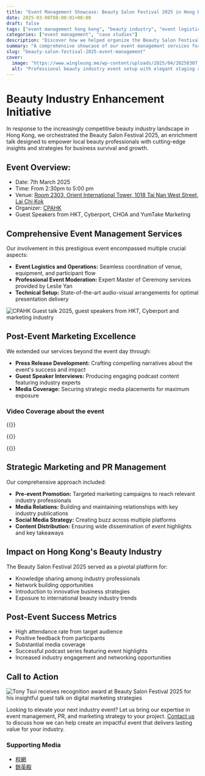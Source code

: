 ```yaml
---
title: "Event Management Showcase: Beauty Salon Festival 2025 in Hong Kong"
date: 2025-03-08T08:00:01+08:00
draft: false
tags: ["event management hong kong", "beauty industry", "event logistics", "PR management", "marketing strategy"]
categories: ["event management", "case studies"]
description: "Discover how we helped organize the Beauty Salon Festival 2025, a transformative event for Hong Kong's beauty industry professionals featuring comprehensive event management and PR services."
summary: "A comprehensive showcase of our event management services for the Beauty Salon Festival 2025, demonstrating our expertise in logistics, PR, and marketing strategy in Hong Kong's beauty industry."
slug: "beauty-salon-festival-2025-event-management"
cover:
  image: "https://www.wingleung.me/wp-content/uploads/2025/04/20250307_150921-scaled.jpg"
  alt: "Professional beauty industry event setup with elegant staging and lighting"
---
```


# Beauty Industry Enhancement Initiative

In response to the increasingly competitive beauty industry landscape in Hong Kong, we orchestrated the Beauty Salon Festival 2025, an enrichment talk designed to empower local beauty professionals with cutting-edge insights and strategies for business survival and growth.

## Event Overview: 
- Date: 7th March 2025
- Time: From 2:30pm to 5:00 pm 
- Venue: [Room 2303, Orient International Tower, 1018 Tai Nan West Street, Lai Chi Kok](https://sparkmen-business.com/)
- Organizer: [CPAHK](https://www.cosmetic.org.hk/news/20250307)
- Guest Speakers from HKT, Cyberport, CHOA and YumTake Marketing 

## Comprehensive Event Management Services

Our involvement in this prestigious event encompassed multiple crucial aspects:

* **Event Logistics and Operations:** Seamless coordination of venue, equipment, and participant flow
* **Professional Event Moderation:** Expert Master of Ceremony services provided by Leslie Yan
* **Technical Setup:** State-of-the-art audio-visual arrangements for optimal presentation delivery

![CPAHK Guest talk 2025, guest speakers from HKT, Cyberport and marketing industry](https://www.wingleung.me/wp-content/uploads/2025/04/20250307_172343-scaled.jpg)

## Post-Event Marketing Excellence

We extended our services beyond the event day through:

* **Press Release Development:** Crafting compelling narratives about the event's success and impact
* **Guest Speaker Interviews:** Producing engaging podcast content featuring industry experts
* **Media Coverage:** Securing strategic media placements for maximum exposure

### Video Coverage about the event 
{{<youtube G4E1HWh5do4>}}

{{<youtube cUquh2NRW6k>}}

{{<youtube LddflfPh95A>}}

## Strategic Marketing and PR Management

Our comprehensive approach included:

* **Pre-event Promotion:** Targeted marketing campaigns to reach relevant industry professionals
* **Media Relations:** Building and maintaining relationships with key industry publications
* **Social Media Strategy:** Creating buzz across multiple platforms
* **Content Distribution:** Ensuring wide dissemination of event highlights and key takeaways

## Impact on Hong Kong's Beauty Industry

The Beauty Salon Festival 2025 served as a pivotal platform for:

* Knowledge sharing among industry professionals
* Network building opportunities
* Introduction to innovative business strategies
* Exposure to international beauty industry trends

## Post-Event Success Metrics

* High attendance rate from target audience
* Positive feedback from participants
* Substantial media coverage
* Successful podcast series featuring event highlights
* Increased industry engagement and networking opportunities

## Call to Action
![Tony Tsui receives recognition award at Beauty Salon Festival 2025 for his insightful guest talk on digital marketing strategies](https://www.wingleung.me/wp-content/uploads/2025/04/20250307_144841-scaled.jpg)

Looking to elevate your next industry event? Let us bring our expertise in event management, PR, and marketing strategy to your project. [Contact us](/contact) to discuss how we can help create an impactful event that delivers lasting value for your industry.

### Supporting Media
- [程網](https://www.chingmong.com)
- [餘英殿](https://www.minglit.info/) 